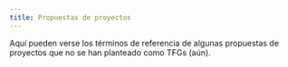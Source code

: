 ```yaml
---
title: Propuestas de proyectos
---
```


Aquí pueden verse los términos de referencia de algunas propuestas de proyectos que no se han planteado como TFGs (aún).
